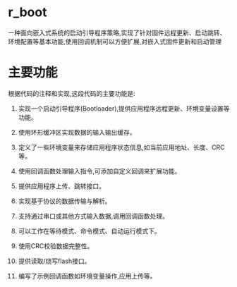 # r_boot
一种面向嵌入式系统的启动引导程序策略,实现了针对固件远程更新、启动跳转、环境配置等基本功能,使用回调机制可以方便扩展,对嵌入式固件更新和启动管理
# 主要功能
根据代码的注释和实现,这段代码的主要功能是:

1. 实现一个启动引导程序(Bootloader),提供应用程序远程更新、环境变量设置等功能。

2. 使用环形缓冲区实现数据的输入输出缓存。

3. 定义了一些环境变量来存储应用程序状态信息,如当前应用地址、长度、CRC等。

4. 使用回调函数处理输入指令,可添加自定义回调来扩展功能。

5. 提供应用程序上传、跳转接口。

6. 实现基于协议的数据传输与解析。

7. 支持通过串口或其他方式输入数据,调用回调函数处理。

8. 可以工作在等待模式、命令模式、自动运行模式下。

9. 使用CRC校验数据完整性。

10. 提供读取/烧写flash接口。

11. 编写了示例回调函数如环境变量操作,应用上传等。

